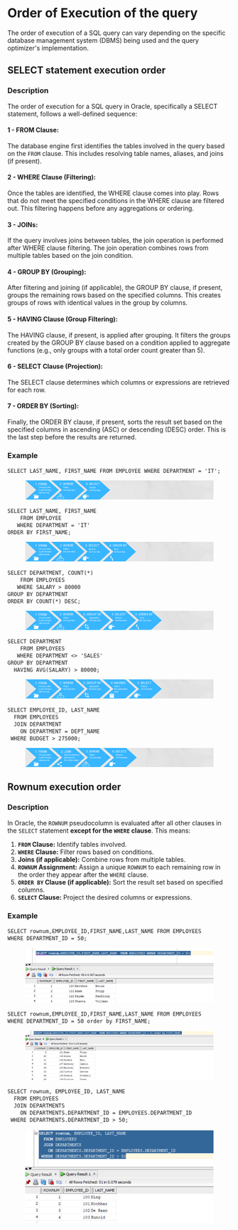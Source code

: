 # Order of Execution of the query

The order of execution of a SQL query can vary depending on the specific database management system (DBMS) being used and the query optimizer's implementation.

## SELECT statement execution order

### Description

The order of execution for a SQL query in Oracle, specifically a SELECT statement, follows a well-defined sequence:

#### **1 - FROM Clause:**

The database engine first identifies the tables involved in the query based on the `FROM` clause. This includes resolving table names, aliases, and joins (if present).

#### **2 - WHERE Clause (Filtering):**

Once the tables are identified, the WHERE clause comes into play. Rows that do not meet the specified conditions in the WHERE clause are filtered out. This filtering happens before any aggregations or ordering.

#### **3 - JOINs:**

If the query involves joins between tables, the join operation is performed after WHERE clause filtering. The join operation combines rows from multiple tables based on the join condition.

#### **4 - GROUP BY (Grouping):**

After filtering and joining (if applicable), the GROUP BY clause, if present, groups the remaining rows based on the specified columns. This creates groups of rows with identical values in the group by columns.

#### **5 - HAVING Clause (Group Filtering):**

The HAVING clause, if present, is applied after grouping. It filters the groups created by the GROUP BY clause based on a condition applied to aggregate functions (e.g., only groups with a total order count greater than 5).

#### **6 - SELECT Clause (Projection):**

The SELECT clause determines which columns or expressions are retrieved for each row.

#### **7 - ORDER BY (Sorting):**

Finally, the ORDER BY clause, if present, sorts the result set based on the specified columns in ascending (ASC) or descending (DESC) order. This is the last step before the results are returned.

### Example

```
SELECT LAST_NAME, FIRST_NAME FROM EMPLOYEE WHERE DEPARTMENT = 'IT';
```

<figure><img src="../../../../.gitbook/assets/image (137).png" alt=""><figcaption></figcaption></figure>

```
SELECT LAST_NAME, FIRST_NAME
    FROM EMPLOYEE
   WHERE DEPARTMENT = 'IT'
ORDER BY FIRST_NAME;
```

<figure><img src="../../../../.gitbook/assets/image (138).png" alt=""><figcaption></figcaption></figure>

```
SELECT DEPARTMENT, COUNT(*)
    FROM EMPLOYEES
   WHERE SALARY > 80000
GROUP BY DEPARTMENT
ORDER BY COUNT(*) DESC;
```

<figure><img src="../../../../.gitbook/assets/image (139).png" alt=""><figcaption></figcaption></figure>

```
SELECT DEPARTMENT
    FROM EMPLOYEES
   WHERE DEPARTMENT <> 'SALES'
GROUP BY DEPARTMENT
  HAVING AVG(SALARY) > 80000;
```

<figure><img src="../../../../.gitbook/assets/image (140).png" alt=""><figcaption></figcaption></figure>

```
SELECT EMPLOYEE_ID, LAST_NAME
  FROM EMPLOYEES
  JOIN DEPARTMENT
    ON DEPARTMENT = DEPT_NAME
 WHERE BUDGET > 275000;
```

<figure><img src="../../../../.gitbook/assets/image (141).png" alt=""><figcaption></figcaption></figure>

## Rownum execution order

### Description

In Oracle, the `ROWNUM` pseudocolumn is evaluated after all other clauses in the `SELECT` statement **except for the `WHERE` clause**. This means:

1. **`FROM` Clause:** Identify tables involved.
2. **`WHERE` Clause:** Filter rows based on conditions.
3. **Joins (if applicable):** Combine rows from multiple tables.
4. **`ROWNUM` Assignment:** Assign a unique `ROWNUM` to each remaining row in the order they appear after the `WHERE` clause.
5. **`ORDER BY` Clause (if applicable):** Sort the result set based on specified columns.
6. **`SELECT` Clause:** Project the desired columns or expressions.

### Example

```
SELECT rownum,EMPLOYEE_ID,FIRST_NAME,LAST_NAME FROM EMPLOYEES 
WHERE DEPARTMENT_ID = 50;
```

<figure><img src="../../../../.gitbook/assets/image (134).png" alt=""><figcaption></figcaption></figure>

```
SELECT rownum,EMPLOYEE_ID,FIRST_NAME,LAST_NAME FROM EMPLOYEES 
WHERE DEPARTMENT_ID = 50 order by FIRST_NAME;
```

<figure><img src="../../../../.gitbook/assets/image (135).png" alt=""><figcaption></figcaption></figure>

```
SELECT rownum, EMPLOYEE_ID, LAST_NAME
  FROM EMPLOYEES
  JOIN DEPARTMENTS
    ON DEPARTMENTS.DEPARTMENT_ID = EMPLOYEES.DEPARTMENT_ID
 WHERE DEPARTMENTS.DEPARTMENT_ID > 50;
```

<figure><img src="../../../../.gitbook/assets/image (136).png" alt="" width="524"><figcaption></figcaption></figure>
